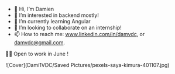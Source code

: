 - 👋 Hi, I’m Damien
- 👀 I’m interested in backend mostly!
- 🌱 I’m currently learning Angular
- 💞️ I’m looking to collaborate on an internship!
- 📫 How to reach me: www.linkedin.com/in/damvdc, or damvdc@gmail.com.

👨‍💻 Open to work in June !

![Cover](Dami1VDC/Saved Pictures/pexels-saya-kimura-401107.jpg)

<!---
Dami1VDC/Dami1VDC is a ✨ special ✨ repository because its `README.md` (this file) appears on your GitHub profile.
You can click the Preview link to take a look at your changes.

<img src="https://gfycat.com/cheeryseparategoldeneye" frameborder="0" scrolling="no" width="100%" height="100%" style="position:absolute;top:0;left:0;" allowfullscreen></img>
--->
